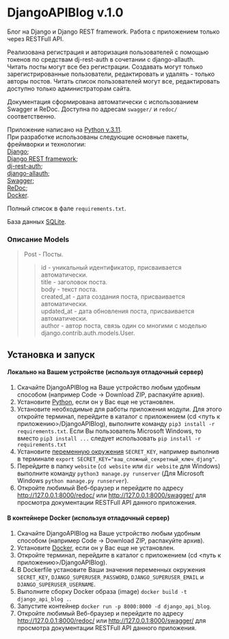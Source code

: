 # DjangoAPIBlog v.1.0
Блог на Django и Django REST framework. Работа с приложением только через RESTFull API. 

Реализована регистрация и авторизация пользователей с помощью токенов по средствам dj-rest-auth в сочетании с django-allauth. \
Читать посты могут все без регистрации. 
Создавать могут только зарегистрированные пользователи, редактировать и удалять - только авторы постов. 
Читать список пользователей могут все, редактировать доступно только администраторам сайта.

Документация сформирована автоматически с использованием Swagger и ReDoc. Доступна по адресам `swagger/` и `redoc/` соответственно.

Приложение написано на [Python v.3.11](https://www.python.org). \
При разработке использованы следующие основные пакеты, фреймворки и технологии: \
[Django](https://pypi.org/project/Django/); \
[Django REST framework](https://www.django-rest-framework.org); \
[dj-rest-auth](https://pypi.org/project/dj-rest-auth/); \
[django-allauth](https://pypi.org/project/django-allauth/); \
[Swagger](https://django-rest-swagger.readthedocs.io/en/latest/); \
[ReDoc](https://github.com/Redocly/redoc); \
[Docker](https://www.docker.com/).

Полный список в фале `requirements.txt`.

База данных [SQLite](https://sqlite.org/index.html).

### Описание Models
> Post - Посты.
>> id - уникальный идентификатор, присваивается автоматически.\
>> title - заголовок поста.\
>> body - текст поста. \
>> created_at - дата создания поста, присваивается автоматически. \
>> updated_at - дата обновления поста, присваивается автоматически. \
>> author - автор поста, связь один со многими с моделью django.contrib.auth.models.User.

## Установка и запуск

#### Локально на Вашем устройстве (используя отладочный сервер)
1. Скачайте DjangoAPIBlog на Ваше устройство любым удобным способом (например Code -> Download ZIP, распакуйте архив).
2. Установите [Python](https://www.python.org), если он у Вас еще не установлен.
3. Установите необходимые для работы приложения модули. Для этого откройте терминал, перейдите в каталог с приложением (cd <путь к приложению>/DjangoAPIBlog), выполните команду `pip3 install -r requirements.txt`. Если Вы пользователь Microsoft Windows, то вместо `pip3 install ...` следует использовать  `pip install -r requirements.txt`
4. Установите [переменную окружения](https://wiki.archlinux.org/title/Environment_variables_(%D0%A0%D1%83%D1%81%D1%81%D0%BA%D0%B8%D0%B9)) `SECRET_KEY`, например выполнив в терминале `export SECRET_KEY="ваш_сложный_секретный_ключ_djang"`.
5. Перейдите в папку `website` (`cd website` или `dir website` для Windows) выполните команду `python3 manage.py runserver` (Для Microsoft Windows `python manage.py runserver`).
6. Откройте любимый Веб-браузер и перейдите по адресу http://127.0.0.1:8000/redoc/ или http://127.0.0.1:8000/swagger/ для просмотра документации RESTFull API данного приложения.
#### В контейнере Docker (используя отладочный сервер)
1. Скачайте DjangoAPIBlog на Ваше устройство любым удобным способом (например Code -> Download ZIP, распакуйте архив).
2. Установите [Docker](https://www.docker.com/), если он у Вас еще не установлен.
3. Откройте терминал, перейдите в каталог с приложением (cd <путь к приложению>/DjangoAPIBlog).
4. В Dockerfile установите Ваши значения переменных окружения `SECRET_KEY`, `DJANGO_SUPERUSER_PASSWORD`, `DJANGO_SUPERUSER_EMAIL` и `DJANGO_SUPERUSER_USERNAME`.
5. Выполните сборку Docker образа (image) `docker build -t django_api_blog .`.
6. Запустите контейнер `docker run -p 8000:8000 -d django_api_blog`.
7. Откройте любимый Веб-браузер и перейдите по адресу http://127.0.0.1:8000/redoc/ или http://127.0.0.1:8000/swagger/ для просмотра документации RESTFull API данного приложения.